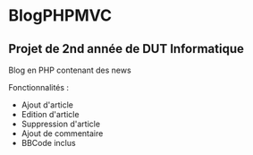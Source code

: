 # BlogPHPMVC

## Projet de 2nd année de DUT Informatique

Blog en PHP contenant des news

Fonctionnalités :
* Ajout d'article
* Edition d'article
* Suppression d'article
* Ajout de commentaire
* BBCode inclus
